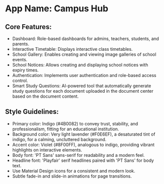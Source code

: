 # **App Name**: Campus Hub

## Core Features:

- Dashboard: Role-based dashboards for admins, teachers, students, and parents.
- Interactive Timetable: Displays interactive class timetables.
- School Gallery: Enables creating and viewing image galleries of school events.
- School Notices: Allows creating and displaying school notices with expiry times.
- Authentication: Implements user authentication and role-based access control.
- Smart Study Questions: AI-powered tool that automatically generate study questions for each document uploaded in the document center based on the document content.

## Style Guidelines:

- Primary color: Indigo (#4B0082) to convey trust, stability, and professionalism, fitting for an educational institution.
- Background color: Very light lavender (#F0E6EF), a desaturated tint of indigo, for a calming, uncluttered background.
- Accent color: Violet (#8F00FF), analogous to indigo, providing vibrant highlights on interactive elements.
- Body font: 'PT Sans' sans-serif for readability and a modern feel.
- Headline font: 'Playfair' serif headlines paired with 'PT Sans' for body text.
- Use Material Design icons for a consistent and modern look.
- Subtle fade-in and slide-in animations for page transitions.